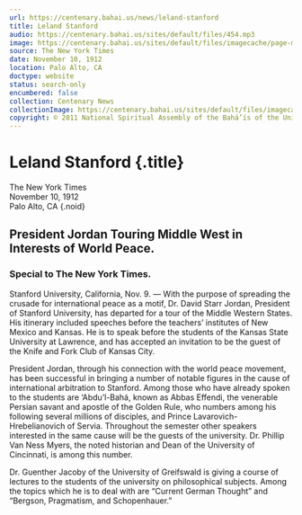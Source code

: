 ```yaml
---
url: https://centenary.bahai.us/news/leland-stanford
title: Leland Stanford
audio: https://centenary.bahai.us/sites/default/files/454.mp3
image: https://centenary.bahai.us/sites/default/files/imagecache/page-main-image/images/press_clippings/11-10-1912%20NYT%20Leland%20Stanford.png
source: The New York Times
date: November 10, 1912
location: Palo Alto, CA
doctype: website
status: search-only
encumbered: false
collection: Centenary News
collectionImage: https://centenary.bahai.us/sites/default/files/imagecache/theme-image/main_image/abdulbaha-overview-small_0.jpg
copyright: © 2011 National Spiritual Assembly of the Bahá’ís of the United States
---
```



# Leland Stanford {.title}

The New York Times  
November 10, 1912  
Palo Alto, CA
{.noid}  



## President Jordan Touring Middle West in Interests of World Peace.

### Special to The New York Times.

Stanford University, California, Nov. 9. — With the purpose of spreading the crusade for international peace as a motif, Dr. David Starr Jordan, President of Stanford University, has departed for a tour of the Middle Western States. His itinerary included speeches before the teachers’ institutes of New Mexico and Kansas. He is to speak before the students of the Kansas State University at Lawrence, and has accepted an invitation to be the guest of the Knife and Fork Club of Kansas City.

President Jordan, through his connection with the world peace movement, has been successful in bringing a number of notable figures in the cause of international arbitration to Stanford. Among those who have already spoken to the students are ‘Abdu’l-Bahá, known as Abbas Effendi, the venerable Persian savant and apostle of the Golden Rule, who numbers among his following several millions of disciples, and Prince Lavarovich-Hrebelianovich of Servia. Throughout the semester other speakers interested in the same cause will be the guests of the university. Dr. Phillip Van Ness Myers, the noted historian and Dean of the University of Cincinnati, is among this number.

Dr. Guenther Jacoby of the University of Greifswald is giving a course of lectures to the students of the university on philosophical subjects. Among the topics which he is to deal with are “Current German Thought” and “Bergson, Pragmatism, and Schopenhauer.”